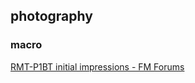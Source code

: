 ## photography

### macro

[RMT-P1BT initial impressions - FM Forums](https://www.fredmiranda.com/forum/topic/1595834/1)
